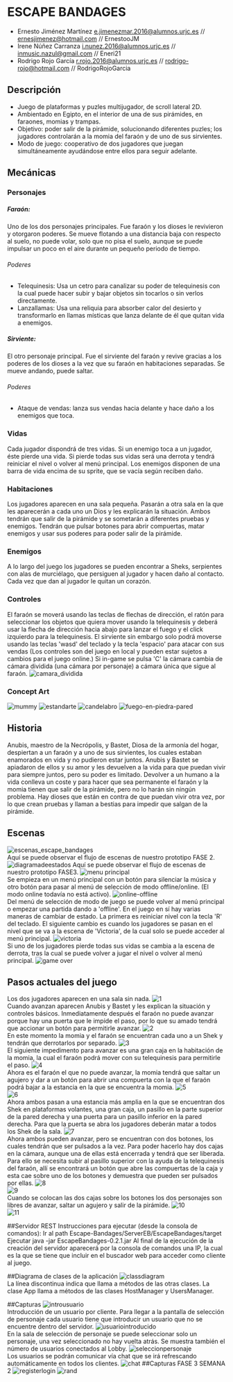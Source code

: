 ESCAPE BANDAGES
=======================================================

- Ernesto Jiménez Martínez 	e.jimenezmar.2016@alumnos.urjc.es //	ernesjimenez@hotmail.com // ErnestooJM
- Irene Núñez Carranza 		i.nunez.2016@alumnos.urjc.es 	//	inmusic.nazul@gmail.com // Eneri21
- Rodrigo Rojo García		r.rojo.2016@alumnos.urjc.es 	//	rodrigo-rojo@hotmail.com // RodrigoRojoGarcia
 
## Descripción 

- Juego de plataformas y puzles multijugador, de scroll lateral 2D. 
- Ambientado en Egipto, en el interior de una de sus pirámides, en faraones, momias y trampas. 
- Objetivo: poder salir de la pirámide, solucionando diferentes puzles; los jugadores controlarán a la momia del faraón y de uno de sus sirvientes. 
- Modo de juego: cooperativo de dos jugadores que juegan simultáneamente ayudándose entre ellos para seguir adelante.

## Mecánicas
### Personajes
##### Faraón: 
Uno de los dos personajes principales. Fue faraón y los dioses le revivieron y otorgaron poderes. Se mueve flotando a una distancia baja con respecto al suelo, no puede volar, solo que no pisa el suelo, aunque se puede impulsar un poco en el aire durante un pequeño periodo de tiempo.
###### Poderes
- Telequinesis: Usa un cetro para canalizar su poder de telequinesis con la cual puede hacer subir y bajar objetos sin tocarlos o sin verlos directamente.
- Lanzallamas: Usa una reliquia para absorber calor del desierto y transformarlo en llamas místicas que lanza delante de él que quitan vida a enemigos.
##### Sirviente:
El otro personaje principal. Fue el sirviente del faraón y revive gracias a los poderes de los dioses a la vez que su faraón en habitaciones separadas. Se mueve andando, puede saltar.
###### Poderes
- Ataque de vendas: lanza sus vendas hacia delante y hace daño a los enemigos que toca.

### Vidas
Cada jugador dispondrá de tres vidas. Si un enemigo toca a un jugador, éste pierde una vida. Si pierde todas sus vidas será una derrota y tendrá reiniciar el nivel o volver al menú principal. Los enemigos disponen de una barra de vida encima de su sprite, que se vacía según reciben daño.

### Habitaciones
Los jugadores aparecen en una sala pequeña. Pasarán a otra sala en la que les aparecerán a cada uno un Dios y les explicarán la situación. Ambos tendrán que salir de la pirámide y se sometarán a diferentes pruebas y enemigos. Tendrán que pulsar botones para abrir compuertas, matar enemigos y usar sus poderes para poder salir de la pirámide.

### Enemigos
A lo largo del juego los jugadores se pueden encontrar a Sheks, serpientes con alas de murciélago, que persiguen al jugador y hacen daño al contacto. Cada vez que dan al jugador le quitan un corazón.

### Controles
El faraón se moverá usando las teclas de flechas de dirección, el ratón para seleccionar los objetos que quiera mover usando la telequinesis y deberá usar la flecha de dirección hacia abajo para lanzar el fuego y el click izquierdo para la telequinesis. El sirviente sin embargo solo podrá moverse usando las teclas 'wasd' del teclado y la tecla 'espacio' para atacar con sus vendas (Los controles son del juego en local y pueden estar sujetos a cambios para el juego online.)
Si in-game se pulsa 'C' la cámara cambia de cámara dividida (una cámara por personaje) a cámara única que sigue al faraón.
![camara_dividida](https://user-images.githubusercontent.com/18311855/48102626-49d60000-e22c-11e8-98bd-62888b379677.PNG)  

### Concept Art
![mummy](https://user-images.githubusercontent.com/18311855/45764286-ad7f7c00-bc32-11e8-9130-e81fcb195a75.png)
![estandarte](https://user-images.githubusercontent.com/18311855/45764365-d99afd00-bc32-11e8-943d-beded2a61243.png)
![candelabro](https://user-images.githubusercontent.com/18311855/45764419-f7686200-bc32-11e8-8d98-cab42f7c2bf3.gif)
![fuego-en-piedra-pared](https://user-images.githubusercontent.com/18311855/45764426-fb947f80-bc32-11e8-9e4e-f1d128715cf5.gif)


## Historia
Anubis, maestro de la Necrópolis, y Bastet, Diosa de la armonía del hogar, despiertan a un faraón y a uno de sus sirvientes, los cuales estaban enamorados en vida y no pudieron estar juntos. Anubis y Bastet se apiadaron de ellos y su amor y les devuelven a la vida para que puedan vivir para siempre juntos, pero su poder es limitado. Devolver a un humano a la vida conlleva un coste y para hacer que sea permanente el faraón y la momia tienen que salir de la pirámide, pero no lo harán sin ningún problema. Hay dioses que están en contra de que puedan vivir otra vez, por lo que crean pruebas y llaman a bestias para impedir que salgan de la pirámide.

## Escenas
![escenas_escape_bandages](https://user-images.githubusercontent.com/18311855/48098082-f8257980-e21b-11e8-80d8-394c09262489.PNG)   
Aquí se puede observar el flujo de escenas de nuestro prototipo FASE 2.
![diagramadeestados](https://user-images.githubusercontent.com/18311855/48832103-b3035a80-ed78-11e8-964b-5a9f7f591939.PNG)
Aquí se puede observar el flujo de escenas de nuestro prototipo FASE3.
![menu principal](https://user-images.githubusercontent.com/18311855/48101270-b3eba680-e226-11e8-9d21-0ba376e40106.PNG)  
Se empieza en un menú principal con un botón para silenciar la música y otro botón para pasar al menú de selección de modo offline/online. (El modo online todavía no está activo).
![online-offline](https://user-images.githubusercontent.com/18311855/48101273-b51cd380-e226-11e8-98cb-e6f401777dc9.PNG)  
Del menú de selección de modo de juego se puede volver al menú principal o empezar una partida dando a 'offline'. 
En el juego en sí hay varias maneras de cambiar de estado. La primera es reiniciar nivel con la tecla 'R' del teclado. 
El siguiente cambio es cuando los jugadores se pasan en el nivel que se va a la escena de 'Victoria', de la cual solo se puede acceder al menú principal. 
![victoria](https://user-images.githubusercontent.com/18311855/48101277-b64e0080-e226-11e8-8232-6402a2759ce9.PNG)  
Si uno de los jugadores pierde todas sus vidas se cambia a la escena de derrota, tras la cual se puede volver a jugar el nivel o volver al menú principal.
![game over](https://user-images.githubusercontent.com/18311855/48101266-b221e300-e226-11e8-9f5d-9aeaa9830380.PNG)  

## Pasos actuales del juego
Los dos jugadores aparecen en una sala sin nada. 
![1](https://user-images.githubusercontent.com/18311855/48101240-a504f400-e226-11e8-9ea0-724f08a2348b.PNG)  
Cuando avanzan aparecen Anubis y Bastet y les explican la situación y controles básicos. 
Inmediatamente después el faraón no puede avanzar porque hay una puerta que le impide el paso, por lo que su amado tendrá que accionar un botón para permitirle avanzar.
![2](https://user-images.githubusercontent.com/18311855/48101244-a7674e00-e226-11e8-8660-6e511452d529.PNG)  
En este momento la momia y el faraón se encuentran cada uno a un Shek y tendrán que derrotarlos por separado. 
![3](https://user-images.githubusercontent.com/18311855/48101246-a8987b00-e226-11e8-8f3b-c872951e6e4d.PNG)  
El siguiente impedimento para avanzar es una gran caja en la habitación de la momia, la cual el faraón podrá mover con su telequinesis para permitirle el paso. 
![4](https://user-images.githubusercontent.com/18311855/48101248-a9c9a800-e226-11e8-8818-256daa1beaa2.PNG)  
Ahora es el faraón el que no puede avanzar, la momia tendrá que saltar un agujero y dar a un botón para abrir una compuerta con la que el faraón podrá bajar a la estancia en la que se encuentra la momia.
![5](https://user-images.githubusercontent.com/18311855/48101251-aa623e80-e226-11e8-8aed-a5d0256840af.PNG)  
![6](https://user-images.githubusercontent.com/18311855/48101253-ab936b80-e226-11e8-9f0e-3172b7af03bf.PNG)  
 Ahora ambos pasan a una estancia más amplia en la que se encuentran dos Shek en plataformas volantes, una gran caja, un pasillo en la parte superior de la pared derecha y una puerta para un pasillo inferior en la pared derecha. Para que la puerta se abra los jugadores deberán matar a todos los Shek de la sala. 
![7](https://user-images.githubusercontent.com/18311855/48101255-acc49880-e226-11e8-86e5-2b862c093dfc.PNG)  
 Ahora ambos pueden avanzar, pero se encuentran con dos botones, los cuales tendrán que ser pulsados a la vez. Para poder hacerlo hay dos cajas en la cámara, aunque una de ellas está encerrada y tendrá que ser liberada. Para ello se necesita subir al pasillo superior con la ayuda de la telequinesis del faraón, allí se encontrará un botón que abre las compuertas de la caja y esta cae sobre uno de los botones y demuestra que pueden ser pulsados por ellas.
![8](https://user-images.githubusercontent.com/18311855/48101259-adf5c580-e226-11e8-8dff-91b8a4c5000f.PNG)  
![9](https://user-images.githubusercontent.com/18311855/48102043-75a3b680-e229-11e8-8baa-5f6574f5cb54.PNG)  
Cuando se colocan las dos cajas sobre los botones los dos personajes son libres de avanzar, saltar un agujero y salir de la pirámide.
![10](https://user-images.githubusercontent.com/18311855/48102044-75a3b680-e229-11e8-9a62-dc0f23a21143.PNG)  
![11](https://user-images.githubusercontent.com/18311855/48102045-763c4d00-e229-11e8-8434-43e0a3160759.PNG)  


##Servidor REST
Instrucciones para ejecutar (desde la consola de comandos): 
Ir al path Escape-Bandages/ServerEB/EscapeBandages/target
Ejecutar java -jar EscapeBandages-0.2.1.jar
Al final de la ejecución de la creación del servidor aparecerá por la consola de comandos una IP, la cual es la que se tiene que incluir en el buscador web para acceder como cliente al juego.

##Diagrama de clases de la aplicación
![classdiagram](https://user-images.githubusercontent.com/18311855/48830920-0031fd00-ed76-11e8-9bfd-621e18b9c3df.PNG)  
La línea discontinua indica que llama a métodos de las otras clases. La clase App llama a métodos de las clases HostManager y UsersManager.


##Capturas
![introusuario](https://user-images.githubusercontent.com/18311855/48831513-450a6380-ed77-11e8-8036-751b012ae2cd.PNG)  
Introducción de un usuario por cliente. Para llegar a la pantalla de selección de personaje cada usuario tiene que introducir un usuario que no se encuentre dentro del servidor.
![usuariointroducido](https://user-images.githubusercontent.com/18311855/48831516-45a2fa00-ed77-11e8-8bbb-ce26d956fde8.PNG)  
En la sala de selección de personaje se puede seleccionar solo un personaje, una vez seleccionado no hay vuelta atrás. Se muestra también el número de usuarios conectados al Lobby.
![seleccionpersonaje](https://user-images.githubusercontent.com/18311855/48831515-45a2fa00-ed77-11e8-8293-94976d377fb9.PNG)  
Los usuarios se podrán comunicar vía chat que se irá refrescando automáticamente en todos los clientes.
![chat](https://user-images.githubusercontent.com/18311855/48831512-450a6380-ed77-11e8-88b3-73c281a6532c.PNG) 
##Capturas FASE 3 SEMANA 2
![registerlogin](https://user-images.githubusercontent.com/34351330/49143511-79dc6480-f2fb-11e8-8c5b-ee38cb1c26c0.png)
![rand](https://user-images.githubusercontent.com/34351330/49143738-f53e1600-f2fb-11e8-9b80-1f786f4e96d6.png)


